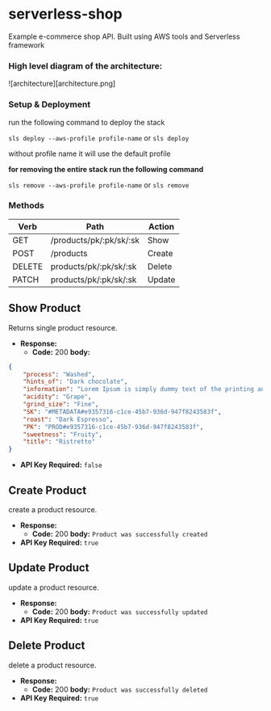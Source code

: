 # serverless-shop

Example e-commerce shop API. Built using AWS tools and Serverless framework


### High level diagram of the architecture:
![architecture][architecture.png]


### **Setup & Deployment**
run the following command to deploy the stack

`sls deploy --aws-profile profile-name`
or
`sls deploy`

without profile name it will use the default profile

**for removing the entire stack run the following command**

`sls remove --aws-profile profile-name`
or
`sls remove`

### **Methods**

| Verb  | Path  | Action  |
|-------|-------|---------|
| GET      |    /products/pk/:pk/sk/:sk   |    Show     |
| POST      |  /products     |    Create     |
|   DELETE    | products/pk/:pk/sk/:sk       |    Delete     |
|   PATCH    | products/pk/:pk/sk/:sk       |    Update     |

**Show Product**
----
  Returns single product resource.
* **Response:**
  * **Code:** 200
    **body:**
``` json
{
    "process": "Washed",
    "hints_of": "Dark chocolate",
    "information": "Lorem Ipsum is simply dummy text of the printing and typesetting industry. Lorem Ipsum has been the industry's standard dummy text ever since the 1500s",
    "acidity": "Grape",
    "grind_size": "Fine",
    "SK": "#METADATA#e9357316-c1ce-45b7-936d-947f8243583f",
    "roast": "Dark Espresso",
    "PK": "PROD#e9357316-c1ce-45b7-936d-947f8243583f",
    "sweetness": "Fruity",
    "title": "Ristretto"
}
```
* **API Key Required:**
`false`

**Create Product**
----
  create a product resource.
* **Response:**
  * **Code:** 200
    **body:** `Product was successfully created `
* **API Key Required:**
`true`

**Update Product**
----
  update a product resource.
* **Response:**
  * **Code:** 200
    **body:** `Product was successfully updated `
* **API Key Required:**
`true`

**Delete Product**
----
  delete a product resource.
* **Response:**
  * **Code:** 200
    **body:** `Product was successfully deleted `
* **API Key Required:**
`true`



